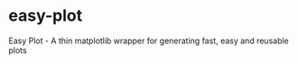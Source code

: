 easy-plot
=========

Easy Plot - A thin matplotlib wrapper for generating fast, easy and reusable plots
